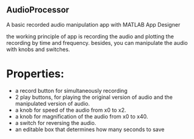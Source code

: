 ## AudioProcessor
A basic recorded audio manipulation app with MATLAB App Designer

the working principle of app is recording the audio and plotting the recording by time and frequency. besides, you can manipulate the audio with knobs and switches.

# Properties:
- a record button for simultaneously recording
- 2 play buttons, for playing the original version of audio and the manipulated version of audio.
- a knob for speed of the audio from x0 to x2.
- a knob for magnification of the audio from x0 to x40.
- a switch for reversing the audio.
- an editable box that determines how many seconds to save
